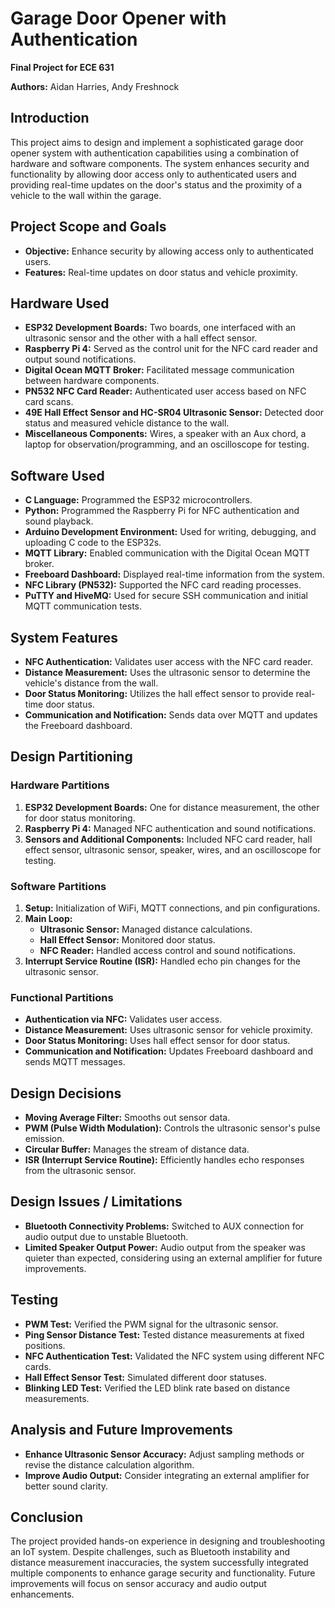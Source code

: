 # Garage Door Opener with Authentication

**Final Project for ECE 631**

**Authors:** Aidan Harries, Andy Freshnock

## Introduction

This project aims to design and implement a sophisticated garage door opener system with authentication capabilities using a combination of hardware and software components. The system enhances security and functionality by allowing door access only to authenticated users and providing real-time updates on the door's status and the proximity of a vehicle to the wall within the garage.

## Project Scope and Goals

- **Objective:** Enhance security by allowing access only to authenticated users.
- **Features:** Real-time updates on door status and vehicle proximity.

## Hardware Used

- **ESP32 Development Boards:** Two boards, one interfaced with an ultrasonic sensor and the other with a hall effect sensor.
- **Raspberry Pi 4:** Served as the control unit for the NFC card reader and output sound notifications.
- **Digital Ocean MQTT Broker:** Facilitated message communication between hardware components.
- **PN532 NFC Card Reader:** Authenticated user access based on NFC card scans.
- **49E Hall Effect Sensor and HC-SR04 Ultrasonic Sensor:** Detected door status and measured vehicle distance to the wall.
- **Miscellaneous Components:** Wires, a speaker with an Aux chord, a laptop for observation/programming, and an oscilloscope for testing.

## Software Used

- **C Language:** Programmed the ESP32 microcontrollers.
- **Python:** Programmed the Raspberry Pi for NFC authentication and sound playback.
- **Arduino Development Environment:** Used for writing, debugging, and uploading C code to the ESP32s.
- **MQTT Library:** Enabled communication with the Digital Ocean MQTT broker.
- **Freeboard Dashboard:** Displayed real-time information from the system.
- **NFC Library (PN532):** Supported the NFC card reading processes.
- **PuTTY and HiveMQ:** Used for secure SSH communication and initial MQTT communication tests.

## System Features

- **NFC Authentication:** Validates user access with the NFC card reader.
- **Distance Measurement:** Uses the ultrasonic sensor to determine the vehicle's distance from the wall.
- **Door Status Monitoring:** Utilizes the hall effect sensor to provide real-time door status.
- **Communication and Notification:** Sends data over MQTT and updates the Freeboard dashboard.

## Design Partitioning

### Hardware Partitions

1. **ESP32 Development Boards:** One for distance measurement, the other for door status monitoring.
2. **Raspberry Pi 4:** Managed NFC authentication and sound notifications.
3. **Sensors and Additional Components:** Included NFC card reader, hall effect sensor, ultrasonic sensor, speaker, wires, and an oscilloscope for testing.

### Software Partitions

1. **Setup:** Initialization of WiFi, MQTT connections, and pin configurations.
2. **Main Loop:** 
   - **Ultrasonic Sensor:** Managed distance calculations.
   - **Hall Effect Sensor:** Monitored door status.
   - **NFC Reader:** Handled access control and sound notifications.
3. **Interrupt Service Routine (ISR):** Handled echo pin changes for the ultrasonic sensor.

### Functional Partitions

- **Authentication via NFC:** Validates user access.
- **Distance Measurement:** Uses ultrasonic sensor for vehicle proximity.
- **Door Status Monitoring:** Uses hall effect sensor for door status.
- **Communication and Notification:** Updates Freeboard dashboard and sends MQTT messages.

## Design Decisions

- **Moving Average Filter:** Smooths out sensor data.
- **PWM (Pulse Width Modulation):** Controls the ultrasonic sensor's pulse emission.
- **Circular Buffer:** Manages the stream of distance data.
- **ISR (Interrupt Service Routine):** Efficiently handles echo responses from the ultrasonic sensor.

## Design Issues / Limitations

- **Bluetooth Connectivity Problems:** Switched to AUX connection for audio output due to unstable Bluetooth.
- **Limited Speaker Output Power:** Audio output from the speaker was quieter than expected, considering using an external amplifier for future improvements.

## Testing

- **PWM Test:** Verified the PWM signal for the ultrasonic sensor.
- **Ping Sensor Distance Test:** Tested distance measurements at fixed positions.
- **NFC Authentication Test:** Validated the NFC system using different NFC cards.
- **Hall Effect Sensor Test:** Simulated different door statuses.
- **Blinking LED Test:** Verified the LED blink rate based on distance measurements.

## Analysis and Future Improvements

- **Enhance Ultrasonic Sensor Accuracy:** Adjust sampling methods or revise the distance calculation algorithm.
- **Improve Audio Output:** Consider integrating an external amplifier for better sound clarity.

## Conclusion

The project provided hands-on experience in designing and troubleshooting an IoT system. Despite challenges, such as Bluetooth instability and distance measurement inaccuracies, the system successfully integrated multiple components to enhance garage security and functionality. Future improvements will focus on sensor accuracy and audio output enhancements.
